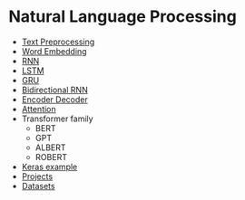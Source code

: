 # Natural Language Processing
- [Text Preprocessing](docs/TextPreprocessing/README.md)
- [Word Embedding](docs/WordEmbeddings/README.md)
- [RNN](docs/RNN/README.md)
- [LSTM](docs/LSTM/README.md)
- [GRU](docs/GRU/README.md)
- [Bidirectional RNN](docs/BidirectionalRNN/README.md)
- [Encoder Decoder](docs/EncoderDecoder/README.md)
- [Attention](Attention/README.md)
- Transformer family
  - BERT
  - GPT
  - ALBERT
  - ROBERT
- [Keras example](https://keras.io/examples/)
- [Projects](projects/README.md)
- [Datasets](https://github.com/juand-r/entity-recognition-datasets)
